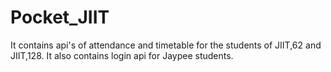 # Pocket_JIIT
It contains api's of attendance and timetable for the students of JIIT,62 and JIIT,128. It also contains login api for Jaypee students.
